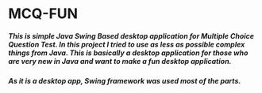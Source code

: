 # MCQ-FUN
##### This is simple Java Swing Based desktop application for Multiple Choice Question Test. In this project I tried to use as  less as possible complex things from Java. This is basically a desktop application for those who are very new in Java and want to make a fun desktop application.
##### As it is a desktop app, Swing framework was used most of the parts.
